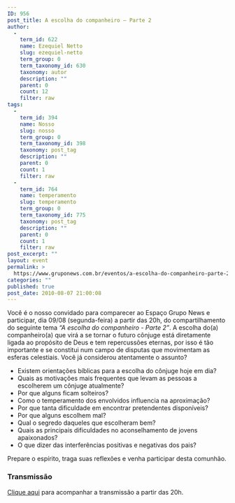 ```yaml
---
ID: 956
post_title: A escolha do companheiro – Parte 2
author:
  - 
    term_id: 622
    name: Ezequiel Netto
    slug: ezequiel-netto
    term_group: 0
    term_taxonomy_id: 630
    taxonomy: autor
    description: ""
    parent: 0
    count: 12
    filter: raw
tags:
  - 
    term_id: 394
    name: Nosso
    slug: nosso
    term_group: 0
    term_taxonomy_id: 398
    taxonomy: post_tag
    description: ""
    parent: 0
    count: 1
    filter: raw
  - 
    term_id: 764
    name: temperamento
    slug: temperamento
    term_group: 0
    term_taxonomy_id: 775
    taxonomy: post_tag
    description: ""
    parent: 0
    count: 1
    filter: raw
post_excerpt: ""
layout: event
permalink: >
  https://www.gruponews.com.br/eventos/a-escolha-do-companheiro-parte-2
categories: ""
published: true
post_date: 2010-08-07 21:00:08
---
```

Você é o nosso convidado para comparecer ao Espaço Grupo News e participar, dia 09/08 (segunda-feira) a partir das 20h, do compartilhamento do seguinte tema <em>“A escolha do companheiro - Parte 2”</em>. A escolha do(a) companheiro(a) que virá a se tornar o futuro cônjuge está diretamente ligada ao propósito de Deus e tem repercussões eternas, por isso é tão importante e se constitui num campo de disputas que movimentam as esferas celestiais. Você já considerou atentamente o assunto?
<ul>
	<li>Existem orientações bíblicas para a escolha do cônjuge hoje em dia?</li>
	<li>Quais as motivações mais frequentes que levam as pessoas a escolherem um cônjuge atualmente?</li>
	<li>Por que alguns ficam solteiros?</li>
	<li>Como o temperamento dos envolvidos influencia na aproximação?</li>
	<li>Por que tanta dificuldade em encontrar pretendentes disponíveis?</li>
	<li>Por que alguns escolhem mal?</li>
	<li>Qual o segredo daqueles que escolheram bem?</li>
	<li>Quais as principais dificuldades no aconselhamento de jovens apaixonados?</li>
	<li>O que dizer das interferências positivas e negativas dos pais?</li>
</ul>
Prepare o espírito, traga suas reflexões e venha participar desta comunhão.
<h3>Transmissão</h3>
<a href="../../webtv/ao-vivo">Clique aqui</a> para acompanhar a transmissão a partir das 20h.